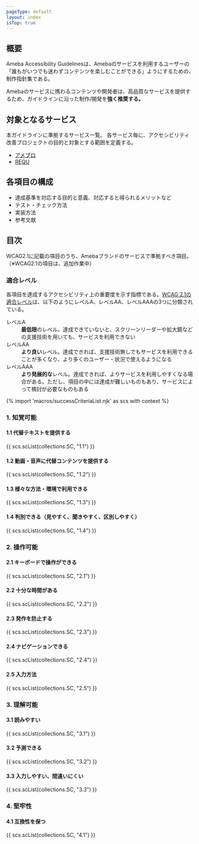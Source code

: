 ```yaml
---
pageType: default
layout: index
isTop: true
---
```


## 概要

Ameba Accessibility Guidelinesは、Amebaのサービスを利用するユーザーの「誰もがいつでも迷わずコンテンツを楽しむことができる」ようにするための、制作指針集である。

Amebaのサービスに携わるコンテンツや開発者は、高品質なサービスを提供するため、ガイドラインに沿った制作/開発を**強く推奨する。**

## 対象となるサービス

本ガイドラインに準拠するサービス一覧。
各サービス毎に、アクセシビリティ改善プロジェクトの目的と対象とする範囲を定義する。

- [アメブロ](/services#アメブロ)
- [REQU](/services#requ)

## 各項目の構成

- 達成基準を対応する目的と意義、対応すると得られるメリットなど
- テスト・チェック方法
- 実装方法
- 参考文献

## 目次

WCAG2.1に記載の項目のうち、Amebaブランドのサービスで準拠すべき項目。（※WCAG2.1の項目は、追加作業中）

### 適合レベル
各項目を達成するアクセシビリティ上の重要度を示す指標である。[WCAG 2.1の適合レベル](https://waic.jp/docs/WCAG21/#cc1)は、以下のようにレベルA、レベルAA、レベルAAAの3つに分類されている。
<dl>
  <dt>レベルA</dt>
  <dd><strong>最低限</strong>のレベル。達成できていないと、スクリーンリーダーや拡大鏡などの支援技術を用いても、サービスを利用できない</dd>
  <dt>レベルAA</dt>
  <dd><strong>より良い</strong>レベル。達成できれば、支援技術無しでもサービスを利用できることが多くなり、より多くのユーザー・状況で使えるようになる</dd>
  <dt>レベルAAA</dt>
  <dd><strong>より発展的な</strong>レベル。達成できれば、よりサービスを利用しやすくなる場合がある。ただし、項目の中には達成が難しいものもあり、サービスによって検討が必要なものもある</dd>
</dl>

{% import 'macros/successCriteriaList.njk' as scs with context %}

### 1. 知覚可能

#### 1.1 代替テキストを提供する

{{ scs.scList(collections.SC, "1.1") }}

#### 1.2 動画・音声に代替コンテンツを提供する

{{ scs.scList(collections.SC, "1.2") }}

#### 1.3 様々な方法・環境で利用できる

{{ scs.scList(collections.SC, "1.3") }}

#### 1.4 判別できる（見やすく、聞きやすく、区別しやすく）

{{ scs.scList(collections.SC, "1.4") }}

### 2. 操作可能

#### 2.1 キーボードで操作ができる

{{ scs.scList(collections.SC, "2.1") }}

#### 2.2 十分な時間がある

{{ scs.scList(collections.SC, "2.2") }}

#### 2.3 発作を防止する

{{ scs.scList(collections.SC, "2.3") }}

#### 2.4 ナビゲーションできる

{{ scs.scList(collections.SC, "2.4") }}

#### 2.5 入力方法

{{ scs.scList(collections.SC, "2.5") }}

### 3. 理解可能

#### 3.1 読みやすい

{{ scs.scList(collections.SC, "3.1") }}

#### 3.2 予測できる

{{ scs.scList(collections.SC, "3.2") }}

#### 3.3 入力しやすい、間違いにくい

{{ scs.scList(collections.SC, "3.3") }}

### 4. 堅牢性

#### 4.1 互換性を保つ

{{ scs.scList(collections.SC, "4.1") }}
